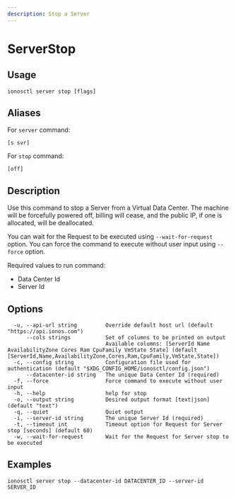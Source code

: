 ```yaml
---
description: Stop a Server
---
```


# ServerStop

## Usage

```text
ionosctl server stop [flags]
```

## Aliases

For `server` command:

```text
[s svr]
```

For `stop` command:

```text
[off]
```

## Description

Use this command to stop a Server from a Virtual Data Center. The machine will be forcefully powered off, billing will cease, and the public IP, if one is allocated, will be deallocated.

You can wait for the Request to be executed using `--wait-for-request` option. You can force the command to execute without user input using `--force` option.

Required values to run command:

* Data Center Id
* Server Id

## Options

```text
  -u, --api-url string         Override default host url (default "https://api.ionos.com")
      --cols strings           Set of columns to be printed on output 
                               Available columns: [ServerId Name AvailabilityZone Cores Ram CpuFamily VmState State] (default [ServerId,Name,AvailabilityZone,Cores,Ram,CpuFamily,VmState,State])
  -c, --config string          Configuration file used for authentication (default "$XDG_CONFIG_HOME/ionosctl/config.json")
      --datacenter-id string   The unique Data Center Id (required)
  -f, --force                  Force command to execute without user input
  -h, --help                   help for stop
  -o, --output string          Desired output format [text|json] (default "text")
  -q, --quiet                  Quiet output
  -i, --server-id string       The unique Server Id (required)
  -t, --timeout int            Timeout option for Request for Server stop [seconds] (default 60)
  -w, --wait-for-request       Wait for the Request for Server stop to be executed
```

## Examples

```text
ionosctl server stop --datacenter-id DATACENTER_ID --server-id SERVER_ID
```

